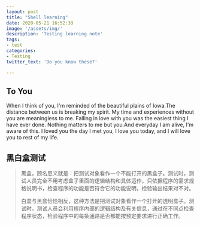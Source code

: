 ```yaml
---
layout: post
title: "Shell learning"
date: 2020-05-21 16:52:33
image: '/assets/img/'
description: 'Testing learning note'
tags:
- test
categories:
- Testing 
twitter_text: 'Do you know these?'

---
```


## To You

When I think of you, I'm reminded of the beautiful plains of Iowa.The distance between us is breaking my spirit. My time and experiences without you are meaningless to me. Falling in love with you was the easiest thing I have ever done. Nothing matters to me but you.And everyday I am alive, I'm aware of this. I loved you the day I met you, I love you today, and I will love you to rest of my life.

## 黑白盒测试

> 黑盒，顾名思义就是：把测试对象看作一个不能打开的黑盒子。测试时，测试人员完全不用考虑盒子里面的逻辑结构和具体运作，只依据程序的需求规格说明书，检查程序的功能是否符合它的功能说明，检验输出结果对不对。
>
> 白盒与黑盒恰恰相反，这种方法是把测试对象看作一个打开的透明盒子。测试时，测试人员会利用程序内部的逻辑结构及有关信息，通过在不同点检查程序状态，检验程序中的每条通路是否都能按预定要求进行正确工作。



